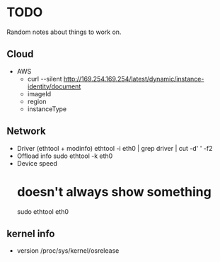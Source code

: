 # TODO

Random notes about things to work on.

## Cloud
* AWS
  * curl --silent http://169.254.169.254/latest/dynamic/instance-identity/document
  * imageId
  * region
  * instanceType

## Network
* Driver (ethtool + modinfo)
    ethtool -i eth0 | grep driver | cut -d' ' -f2
* Offload info
    sudo ethtool -k eth0
* Device speed
    # doesn't always show something
    sudo ethtool eth0

## kernel info
* version
    /proc/sys/kernel/osrelease
